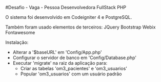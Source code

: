 #Desafio - Vaga - Pessoa Desenvolvedora FullStack PHP

O sistema foi desenvolvido em Codeigniter 4 e PostgreSQL.

Também foram usado elementos de terceiros:
JQuery
Bootstrap
Webix
Fontawesome

Instalação:
- Alterar a '$baseURL' em 'Config/App.php'
- Configurar o servidor de banco em 'Config/Database.php'
- Executar 'migrate' na raiz da aplicação para:
	- Criar as tabelas 'om3_pacientes' e 'om3_usuarios'
	- Popular 'om3_usuarios' com um usuário padrão
